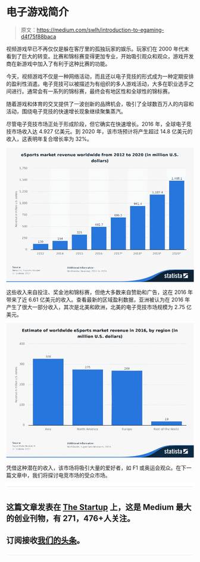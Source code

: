 # 电子游戏简介

> 原文：<https://medium.com/swlh/introduction-to-egaming-d4f75f88baca>

视频游戏早已不再仅仅是躲在客厅里的孤独玩家的娱乐。玩家们在 2000 年代末看到了巨大的转变。比赛和锦标赛变得更加专业，开始吸引观众和观众，游戏开发商在新游戏中加入了有利于这种比赛的功能。

今天，视频游戏不仅是一种网络活动，而且还以电子竞技的形式成为一种定期安排的盈利性消遣。电子竞技可以被描述为有组织的多人游戏活动，大多在职业选手之间进行。通常会有一系列的锦标赛，最终会有地区性和全球性的锦标赛。

随着游戏和体育的交叉提供了一波创新的品牌机会，吸引了全球数百万人的内容和活动，围绕电子竞技的快速增长现象继续聚集蒸汽。

尽管电子竞技市场正处于形成阶段，但它确实在快速增长。2016 年，全球电子竞技市场收入达 4.927 亿美元。到 2020 年，该市场预计将产生超过 14.8 亿美元的收入，这表明年复合增长率为 32%。

![](img/abc984790d4da9910829ec82cd952195.png)

这些收入来自投注、奖金池和锦标赛，但绝大多数来自赞助和广告，这在 2016 年带来了近 6.61 亿美元的收入。查看最新的区域盈利数据，亚洲被认为在 2016 年产生了很大一部分收入，其次是北美和欧洲，北美的电子竞技市场规模为 2.75 亿美元。

![](img/fe5955a9c051f8defda61e0fcfee2a4f.png)

凭借这种潜在的收入，该市场将吸引大量的爱好者，如 F1 或奥运会观众。在下一篇文章中，我们将探讨电竞市场的受众市场。

![](img/731acf26f5d44fdc58d99a6388fe935d.png)

## 这篇文章发表在 [The Startup](https://medium.com/swlh) 上，这是 Medium 最大的创业刊物，有 271，476+人关注。

## 订阅接收[我们的头条](http://growthsupply.com/the-startup-newsletter/)。

![](img/731acf26f5d44fdc58d99a6388fe935d.png)